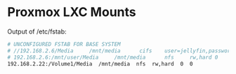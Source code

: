 # Proxmox LXC Mounts

Output of /etc/fstab:

```bash
# UNCONFIGURED FSTAB FOR BASE SYSTEM
# //192.168.2.6/Media     /mnt/media      cifs    user=jellyfin,password=jellyfin,iocharset=utf8,noperm   0       0
# 192.168.2.6:/mnt/user/Media     /mnt/media      nfs     rw,hard 0       0
192.168.2.22:/Volume1/Media  /mnt/media  nfs  rw,hard  0  0
```